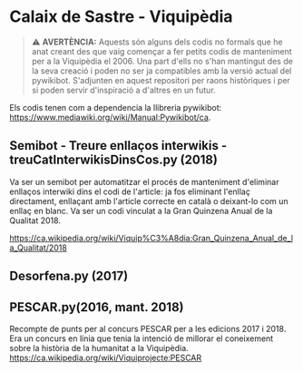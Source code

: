 # Calaix de Sastre - Viquipèdia

> :warning: **AVERTÈNCIA:** Aquests són alguns dels codis no formals que he anat creant des que vaig començar a fer petits codis de manteniment per a la Viquipèdia el 2006. Una part d'ells no s'han mantingut des de la seva creació i poden no ser ja compatibles amb la versió actual del pywikibot. S'adjunten en aquest repositori per raons històriques i per si poden servir d'inspiració a d'altres en un futur.

Els codis tenen com a dependencia la llibreria pywikibot: https://www.mediawiki.org/wiki/Manual:Pywikibot/ca.

## Semibot - Treure enllaços interwikis - treuCatInterwikisDinsCos.py (2018)
Va ser un semibot per automatitzar el procés de manteniment d'eliminar enllaços interwiki dins el codi de l'article: ja fos eliminant l'enllaç directament, enllaçant amb l'article correcte en català o deixant-lo com un enllaç en blanc. Va ser un codi vinculat a la Gran Quinzena Anual de la Qualitat 2018.

https://ca.wikipedia.org/wiki/Viquip%C3%A8dia:Gran_Quinzena_Anual_de_la_Qualitat/2018

## Desorfena.py (2017)

## PESCAR.py(2016, mant. 2018)

Recompte de punts per al concurs PESCAR per a les edicions 2017 i 2018. Era un concurs en línia que tenia la intenció de millorar el coneixement sobre la història de la humanitat a la Viquipèdia. https://ca.wikipedia.org/wiki/Viquiprojecte:PESCAR


